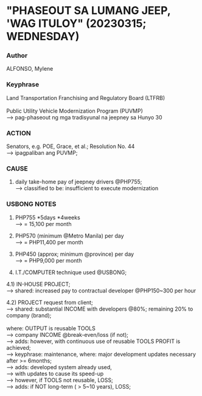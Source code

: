 # "PHASEOUT SA LUMANG JEEP, 'WAG ITULOY" (20230315; WEDNESDAY)

### Author

ALFONSO, Mylene

### Keyphrase

Land Transportation Franchising and Regulatory Board (LTFRB)<br/>
<br/>
Public Utility Vehicle Modernization Program (PUVMP)<br/>
--> pag-phaseout ng mga tradisyunal na jeepney sa Hunyo 30

### ACTION

Senators, e.g. POE, Grace, et al.; Resolution No. 44<br/>
--> ipagpaliban ang PUVMP;

### CAUSE

1) daily take-home pay of jeepney drivers @PHP755;<br/>
--> classified to be: insufficient to execute modernization

### USBONG NOTES

1) PHP755 *5days *4weeks<br/>
--> = 15,100 per month

2) PHP570 (minimum @Metro Manila) per day<br/>
--> = PHP11,400 per month

3) PHP450 (approx; minimum @province) per day<br/>
--> = PHP9,000 per month

4) I.T./COMPUTER technique used @USBONG;<br/>

4.1) IN-HOUSE PROJECT;<br/>
--> shared: increased pay to contractual developer @PHP150~300 per hour

4.2) PROJECT request from client;<br/>
--> shared: substantial INCOME with developers @80%; remaining 20% to company (brand);<br/>
<br/>
where: OUTPUT is reusable TOOLS<br/>
--> company INCOME @break-even/loss (if not);<br/>
--> adds: however, with continuous use of reusable TOOLS PROFIT is achieved;<br/>
--> keyphrase: maintenance, where: major development updates necessary after >= 6months; <br/>
--> adds: developed system already used,<br/> 
--> with updates to cause its speed-up<br/> 
--> however, if TOOLS not reusable, LOSS;<br/>
--> adds: if NOT long-term ( > 5~10 years), LOSS;
